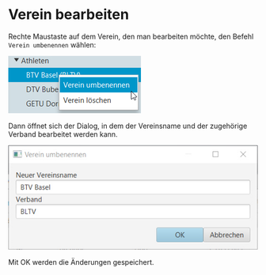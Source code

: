 # Verein bearbeiten

Rechte Maustaste auf dem Verein, den man bearbeiten möchte, den Befehl `Verein umbenennen` wählen:

![](/assets/verein-bearbeiten.png)

Dann öffnet sich der Dialog, in dem der Vereinsname und der zugehörige Verband bearbeitet werden kann.

![](/assets/verein-bearbeiten-dlg.png)

Mit OK werden die Änderungen gespeichert.

